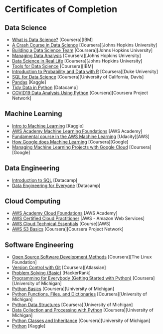 # Certificates of Completion


## Data Science
- [What is Data Science?](https://www.coursera.org/account/accomplishments/verify/2QM9N7JWRY8U) [Coursera][IBM]
- [A Crash Course in Data Science](https://www.coursera.org/account/accomplishments/verify/DGFRPDWTGR2K) [Coursera][Johns Hopkins University]
- [Building a Data Science Team](https://www.coursera.org/account/accomplishments/verify/MKPKLUM4CN6L) [Coursera][Johns Hopkins University]
- [Managing Data Analysis](https://www.coursera.org/account/accomplishments/verify/UVNPSHAE35NY) [Coursera][Johns Hopkins University]
- [Data Science in Real Life](https://www.coursera.org/account/accomplishments/verify/5XWDH2UKKQGF) [Coursera][Johns Hopkins University]
- [Tools for Data Science](https://www.coursera.org/account/accomplishments/verify/WWP2MT3G37Y8) [Coursera][IBM]
- [Introduction to Probability and Data with R](https://www.coursera.org/account/accomplishments/verify/RUR5BQSA7PNJ) [Coursera][Duke University]
- [SQL for Data Science](https://www.coursera.org/account/accomplishments/verify/RMJAND83VM2S) [Coursera][University of California, Davis]
- [Pandas](https://www.kaggle.com/learn/certification/boedybios/pandas) [Kaggle]
- [Tidy Data in Python](https://www.datacamp.com/statement-of-accomplishment/course/44e3771c3c2b85feadd0985e0cfe4c3fa4a2df31) [Datacamp]
- [COVID19 Data Analysis Using Python](https://www.coursera.org/account/accomplishments/verify/YHUL7R7YU2Z7) [Coursera][Coursera Project Network]


## Machine Learning
- [Intro to Machine Learning](https://www.kaggle.com/learn/certification/boedybios/intro-to-machine-learning) [Kaggle]
- [AWS Academy Machine Learning Foundations](https://www.credly.com/badges/db365771-54e4-4d5f-a6ec-e39a0ec01212) [AWS Academy]
- [Fundamental course in the AWS Machine Learning](https://s3-us-west-2.amazonaws.com/udacity-printer/production/certificates/0f56ace9-13f7-4cff-96bb-6d97f549035d.pdf?utm_campaign=sch_600_auto_ndxxx_aws-ml-completed_global&utm_source=blueshift&utm_medium=email&utm_content=sch_600_auto_ndxxx_aws-ml-complet) [Udacity][AWS]
- [How Google does Machine Learning](https://www.coursera.org/account/accomplishments/verify/9L9EG9M3GLGK) [Coursera][Google]
- [Managing Machine Learning Projects with Google Cloud](https://www.coursera.org/account/accomplishments/verify/DD8JHESZWAUP) [Coursera][Google]


## Data Engineering
- [Introduction to SQL](https://www.datacamp.com/statement-of-accomplishment/course/743285d310f5b7bb6eb9bc2f837e75fc933f27ec) [Datacamp]
- [Data Engineering for Everyone](https://www.datacamp.com/statement-of-accomplishment/course/b2b27ae7ba5ce4ea89c2bcacf2d898e1b985f1d7) [Datacamp]


## Cloud Computing
- [AWS Academy Cloud Foundations](https://www.credly.com/badges/b41406bc-ac24-406f-8aa3-a7ffd78a801f) [AWS Academy]
- [AWS Certified Cloud Practitioner](https://www.credly.com/badges/0b0f73b4-b697-46db-a84f-05e50f86f68f) [AWS - Amazon Web Services]
- [AWS Cloud Technical Essentials](https://www.coursera.org/account/accomplishments/verify/6WKN7S653Y56) [Course][AWS]
- [AWS S3 Basics](https://www.coursera.org/account/accomplishments/verify/38QYESQXPETE) [Coursera][Coursera Project Network]


## Software Engineering
- [Open Source Software Development Methods](https://www.coursera.org/account/accomplishments/verify/HTRRGMSPYNHK) [Coursera][The Linux Foundation]
- [Version Control with Git](https://www.coursera.org/account/accomplishments/verify/TLPXDE2428A9) [Coursera][Atlassian]
- [Problem Solving (Basic)](https://www.hackerrank.com/certificates/d3a647b19e00) [HackerRank]
- [Programming for Everybody (Getting Started with Python)](https://www.coursera.org/account/accomplishments/verify/FQSA6VHTBHRM) [Coursera][University of Michigan]
- [Python Basics](https://www.coursera.org/account/accomplishments/verify/RUM6FA6V87VN) [Coursera][University of Michigan]
- [Python Functions, Files, and Dictionaries](https://www.coursera.org/account/accomplishments/verify/6KTV6T456U8F) [Coursera][University of Michigan]
- [Python Data Structures](https://www.coursera.org/account/accomplishments/verify/K47K4YFWHKF6) [Coursera][University of Michigan]
- [Data Collection and Processing with Python](https://www.coursera.org/account/accomplishments/verify/3GR38UHTK6BK) [Coursera][University of Michigan]
- [Python Classes and Inheritance](https://www.coursera.org/account/accomplishments/verify/YQ3UZTVWZ9US) [Coursera][University of Michigan]
- [Python](https://www.kaggle.com/learn/certification/boedybios/python) [Kaggle]

